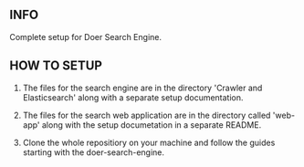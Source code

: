 INFO
----

Complete setup for Doer Search Engine.

HOW TO SETUP
----

1. The files for the search engine are in the directory 'Crawler and Elasticsearch' along with a separate setup documentation.

2. The files for the search web application are in the directory called 'web-app' along with the setup documetation in a separate README.

3. Clone the whole repositiory on your machine and follow the guides starting with the doer-search-engine.

